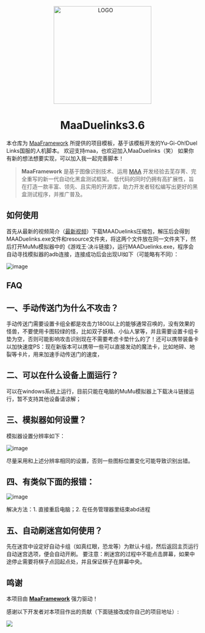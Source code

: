 <!-- markdownlint-disable MD033 MD041 -->
<p align="center">
  <img alt="LOGO" src="https://cdn.jsdelivr.net/gh/MaaAssistantArknights/design@main/logo/maa-logo_512x512.png" width="256" height="256" />
</p>

<div align="center">

# MaaDuelinks3.6

</div>

本仓库为 [MaaFramework](https://github.com/MaaXYZ/MaaFramework) 所提供的项目模板，基于该模板开发的Yu-Gi-Oh!Duel Links国服的人机脚本。
欢迎支持maa，也欢迎加入MaaDuelinks（笑）
如果你有新的想法想要实现，可以加入我一起完善脚本！

> **MaaFramework** 是基于图像识别技术、运用 [MAA](https://github.com/MaaAssistantArknights/MaaAssistantArknights) 开发经验去芜存菁、完全重写的新一代自动化黑盒测试框架。
> 低代码的同时仍拥有高扩展性，旨在打造一款丰富、领先、且实用的开源库，助力开发者轻松编写出更好的黑盒测试程序，并推广普及。

## 如何使用
首先从最新的视频简介（[最新视频](https://www.bilibili.com/video/BV124QoYGEfr/?vd_source=432e5ae7fe7562f78ce33e44df702b66)）下载MAADuelinks压缩包，解压后会得到MAADuelinks.exe文件和resource文件夹，将这两个文件放在同一文件夹下，然后打开MuMu模拟器中的《游戏王·决斗链接》，运行MAADuelinks.exe，程序会自动寻找模拟器的adb连接，连接成功后会出现UI如下（可能略有不同）：

![image](https://github.com/user-attachments/assets/04268b0d-89a0-4116-9c46-ed108110f391)



## FAQ

## 一、手动传送门为什么不攻击？
手动传送门需要设置卡组全都是攻击力1800以上的能够通常召唤的，没有效果的怪兽，不要使用卡图较绿的怪，比如双子妖精、小仙人掌等，并且需要设置卡组卡垫为空，否则可能影响攻击识别现在不需要考虑卡垫什么的了！还可以携带装备卡以加快速度PS：现在新版本可以携带一些可以直接发动的魔法卡，比如地碎、地裂等卡片，用来加速手动传送门的速度，
## 二、可以在什么设备上面运行？
可以在windows系统上运行，目前只能在电脑的MuMu模拟器上下载决斗链接运行，暂不支持其他设备请谅解；
## 三、模拟器如何设置？
模拟器设置分辨率如下：

![image](https://github.com/user-attachments/assets/d7facb7c-572e-487f-b34f-1ff003c99e9f)

尽量采用和上述分辨率相同的设置，否则一些图标位置变化可能导致识别出错。
## 四、有类似下面的报错：

![image](https://github.com/user-attachments/assets/756c0a12-00c2-416c-9ada-892e203c85bc)

解决方法：1. 直接重启电脑；2. 在任务管理器里结束abd进程
## 五、自动刷迷宫如何使用？
先在迷宫中设定好自动卡组（如真红眼，恐龙等）为默认卡组，然后返回主页运行自动迷宫选项，便会自动开刷。
要注意：刷迷宫的过程中不能点击屏幕，如果中途停止需要将棋子点回起点处，并且保证棋子在屏幕中央。

## 鸣谢

本项目由 **[MaaFramework](https://github.com/MaaXYZ/MaaFramework)** 强力驱动！

感谢以下开发者对本项目作出的贡献（下面链接改成你自己的项目地址）:

<a href="https://github.com/MaaXYZ/MaaFramework/graphs/contributors">
  <img src="https://contrib.rocks/image?repo=MaaXYZ/MaaFramework&max=1000" />
</a>
